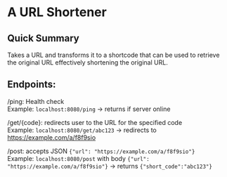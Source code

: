 # A URL Shortener

## Quick Summary 

Takes a URL and transforms it to a shortcode that can be used to retrieve the original URL effectively shortening the original URL.

## Endpoints:

/ping: Health check  
Example: `localhost:8080/ping` -> returns if server online

/get/{code}: redirects user to the URL for the specified code  
Example: `localhost:8080/get/abc123` -> redirects to https://example.com/a/f8f9sio

/post: accepts JSON `{"url": "https://example.com/a/f8f9sio"}`  
Example: `localhost:8080/post` with body `{"url": "https://example.com/a/f8f9sio"}` -> returns `{"short_code":"abc123"}`

